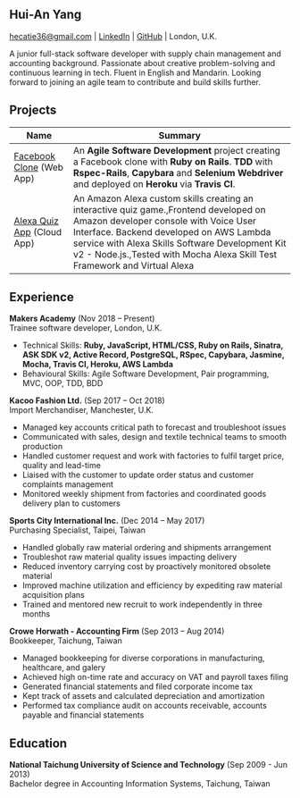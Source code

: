 ## Hui-An Yang
[hecatie36@gmail.com](hecatie36@gmail.com) | [LinkedIn](https://www.linkedin.com/in/hui-an-yang/) | [GitHub](https://github.com/anhuiyang) | London, U.K.

A junior full-stack software developer with supply chain management and accounting background.  Passionate about creative problem-solving and continuous learning in tech.  Fluent in English and Mandarin.  Looking forward to joining an agile team to contribute and build skills further.

## Projects

| Name                                                                          | Summary                                                                                                                                                                                                                                                                                                    |
|-------------------------------------------------------------------------------|------------------------------------------------------------------------------------------------------------------------------------------------------------------------------------------------------------------------------------------------------------------------------------------------------------|
| [Facebook Clone](https://github.com/anhuiyang/acebook-team-rocket) (Web App)  | An **Agile Software Development** project creating a Facebook clone with **Ruby on Rails**. **TDD** with **Rspec-Rails**, **Capybara** and **Selenium Webdriver** and deployed on **Heroku** via **Travis CI**.                                                                                                |
| [Alexa Quiz App](https://github.com/anhuiyang/alexa_node_js_quiz) (Cloud App) | An Amazon Alexa custom skills creating an interactive quiz game.,Frontend developed on Amazon developer console with Voice User Interface. Backend developed on AWS Lambda service with Alexa Skills Software Development Kit v2 - Node.js.,Tested with Mocha Alexa Skill Test Framework and Virtual Alexa |

## Experience

**Makers Academy** (Nov 2018 – Present)     
Trainee software developer, London, U.K.
 - Technical Skills: **Ruby, JavaScript, HTML/CSS, Ruby on Rails, Sinatra, ASK SDK v2, Active Record, PostgreSQL, RSpec,    Capybara, Jasmine, Mocha, Travis CI, Heroku, AWS Lambda**
 - Behavioural Skills: Agile Software Development, Pair programming, MVC, OOP, TDD, BDD

**Kacoo Fashion Ltd.** (Sep 2017 – Oct 2018)    
Import Merchandiser, Manchester, U.K.
 - Managed key accounts critical path to forecast and troubleshoot issues
 - Communicated with sales, design and textile technical teams to smooth production
 - Handled customer request and work with factories to fulfil target price, quality and lead-time
 - Liaised with the customer to update order status and customer complaints management
 - Monitored weekly shipment from factories and coordinated goods delivery plan to customers

**Sports City International Inc.** (Dec 2014 – May 2017)   
Purchasing Specialist, Taipei, Taiwan  
 - Handled globally raw material ordering and shipments arrangement
 - Troubleshot raw material quality issues impacting delivery
 - Reduced inventory carrying cost by proactively monitored obsolete material
 - Improved machine utilization and efficiency by expediting raw material acquisition plans
 - Trained and mentored new recruit to work independently in three months

**Crowe Horwath - Accounting Firm** (Sep 2013 – Aug 2014)   
Bookkeeper, Taichung, Taiwan  
- Managed bookkeeping for diverse corporations in manufacturing, healthcare, and galery
- Achieved high on-time rate and accuracy on VAT and payroll taxes filing
- Generated financial statements and filed corporate income tax
- Kept track of assets and calculated depreciation and amortization
- Performed tax compliance audit on accounts receivable, accounts payable and financial statements

## Education

**National Taichung University of Science and Technology** (Sep 2009 - Jun 2013)  
Bachelor degree in Accounting Information Systems, Taichung, Taiwan
